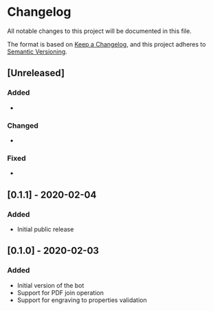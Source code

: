 # Changelog

All notable changes to this project will be documented in this file.

The format is based on [Keep a Changelog](https://keepachangelog.com/en/1.0.0/),
and this project adheres to [Semantic Versioning](https://semver.org/spec/v2.0.0.html).

## [Unreleased]

### Added

*

### Changed

*

### Fixed

*

## [0.1.1] - 2020-02-04

### Added

* Initial public release

## [0.1.0] - 2020-02-03

### Added

* Initial version of the bot
* Support for PDF join operation
* Support for engraving to properties validation
